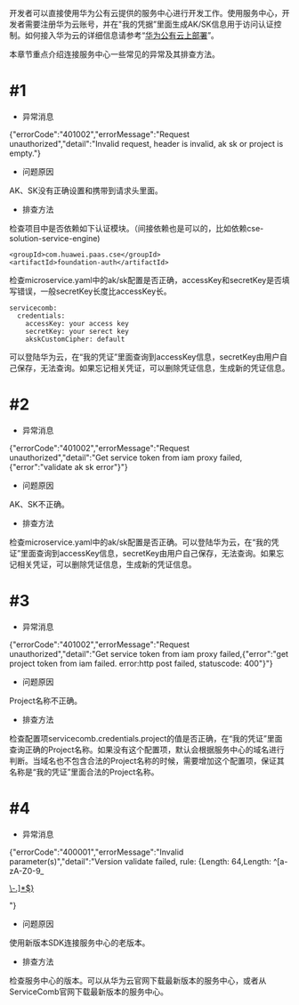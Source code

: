 开发者可以直接使用华为公有云提供的服务中心进行开发工作。使用服务中心，开发者需要注册华为云账号，并在"我的凭据”里面生成AK/SK信息用于访问认证控制。如何接入华为云的详细信息请参考“[华为公有云上部署](/start/deployment-on-cloud.md)”。

本章节重点介绍连接服务中心一些常见的异常及其排查方法。

# \#1

* 异常消息

{"errorCode":"401002","errorMessage":"Request unauthorized","detail":"Invalid request, header is invalid, ak sk or project is empty."}

* 问题原因

AK、SK没有正确设置和携带到请求头里面。

* 排查方法

检查项目中是否依赖如下认证模块。（间接依赖也是可以的，比如依赖cse-solution-service-engine\)

```
<groupId>com.huawei.paas.cse</groupId>
<artifactId>foundation-auth</artifactId>
```

检查microservice.yaml中的ak/sk配置是否正确，accessKey和secretKey是否填写错误，一般secretKey长度比accessKey长。

```
servicecomb:
  credentials:
    accessKey: your access key
    secretKey: your serect key
    akskCustomCipher: default
```

可以登陆华为云，在“我的凭证”里面查询到accessKey信息，secretKey由用户自己保存，无法查询。如果忘记相关凭证，可以删除凭证信息，生成新的凭证信息。

# \#2

* 异常消息

{"errorCode":"401002","errorMessage":"Request unauthorized","detail":"Get service token from iam proxy failed,{\"error\":\"validate ak sk error\"}"}

* 问题原因

AK、SK不正确。

* 排查方法

检查microservice.yaml中的ak/sk配置是否正确。可以登陆华为云，在“我的凭证”里面查询到accessKey信息，secretKey由用户自己保存，无法查询。如果忘记相关凭证，可以删除凭证信息，生成新的凭证信息。

# \#3

* 异常消息

{"errorCode":"401002","errorMessage":"Request unauthorized","detail":"Get service token from iam proxy failed,{\"error\":\"get project token from iam failed. error:http post failed, statuscode: 400\"}"}

* 问题原因

Project名称不正确。

* 排查方法

检查配置项servicecomb.credentials.project的值是否正确，在“我的凭证”里面查询正确的Project名称。如果没有这个配置项，默认会根据服务中心的域名进行判断。当域名也不包含合法的Project名称的时候，需要增加这个配置项，保证其名称是“我的凭证”里面合法的Project名称。

# \#4

* 异常消息

{"errorCode":"400001","errorMessage":"Invalid parameter\(s\)","detail":"Version validate failed, rule: {Length: 64,Length: ^\[a-zA-Z0-9\_

[\\-.\]\*$}](\\-.]*$})

"}

* 问题原因

使用新版本SDK连接服务中心的老版本。

* 排查方法

检查服务中心的版本。可以从华为云官网下载最新版本的服务中心，或者从ServiceComb官网下载最新版本的服务中心。

